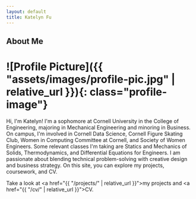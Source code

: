 ```yaml
---
layout: default
title: Katelyn Fu
---
```


## About Me


# ![Profile Picture]({{ "assets/images/profile-pic.jpg" | relative_url }}){: class="profile-image"}

 
Hi, I'm Katelyn! I'm a sophomore at Cornell University in the College of Engineering, majoring in Mechanical Engineering and minoring in Business. On campus, I'm involved in Cornell Data Science, Cornell Figure Skating Club, Women in Computing Committee at Cornell, and Society of Women Engineers. Some relevant classes I'm taking are Statics and Mechanics of Solids, Thermodynamics, and Differential Equations for Engineers. I am passionate about blending technical problem-solving with creative design and business strategy. On this site, you can explore my projects, coursework, and CV.


Take a look at <a href="{{ "/projects/" | relative_url }}">my projects</a> and <a href="{{ "/cv/" | relative_url }}">CV</a>.
